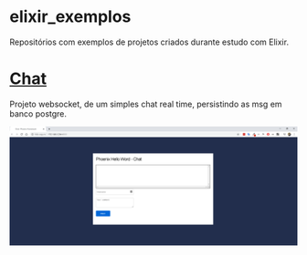 # elixir_exemplos

Repositórios com exemplos de projetos criados durante estudo com Elixir.

# [Chat](chat)

 Projeto websocket, de um simples chat real time, persistindo as msg em banco postgre.

![](imgs/ChatHelloWord.PNG)
